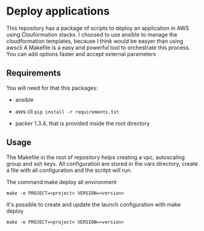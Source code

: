 Deploy applications
=========

This repository has a package of scripts to deploy an application in AWS using Clouformation stacks.
I choosed to use ansible to manage the cloudformation templates, because I think would be easyer than using awscli
A Makefile is a easy and powerful tool to orchestrate this process. You can add options faster and accept external parameters


Requirements
------------

You will need for that this packages:
- ansible
- aws cli
``pip install -r requirements.txt``

- packer 1.3.4, that is provided inside the root directory

Usage
-----

The Makefile in the root of repository helps creating a vpc, autoscaling group and ssh keys. All configuration are stored in the vars directory, create a file with all configuration and the scritpt will run.

The command make deploy all environment

``make -e PROJECT=<project> VERSION=<version>``

It's possible to create and update the launch configuration with  make deploy

``make -e PROJECT=<project> VERSION=<version>``
